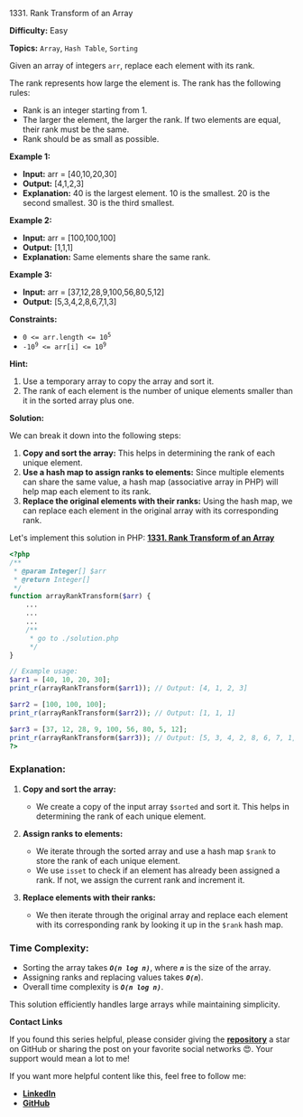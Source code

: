 1331\. Rank Transform of an Array

**Difficulty:** Easy

**Topics:** `Array`, `Hash Table`, `Sorting`

Given an array of integers `arr`, replace each element with its rank.

The rank represents how large the element is. The rank has the following rules:

- Rank is an integer starting from 1.
- The larger the element, the larger the rank. If two elements are equal, their rank must be the same.
- Rank should be as small as possible.


**Example 1:**

- **Input:** arr = [40,10,20,30]
- **Output:** [4,1,2,3]
- **Explanation:** 40 is the largest element. 10 is the smallest. 20 is the second smallest. 30 is the third smallest.

**Example 2:**

- **Input:** arr = [100,100,100]
- **Output:** [1,1,1]
- **Explanation:** Same elements share the same rank.


**Example 3:**

- **Input:** arr = [37,12,28,9,100,56,80,5,12]
- **Output:** [5,3,4,2,8,6,7,1,3]



**Constraints:**

- <code>0 <= arr.length <= 10<sup>5</sup></code>
- <code>-10<sup>9</sup> <= arr[i] <= 10<sup>9</sup></code>



**Hint:**
1. Use a temporary array to copy the array and sort it.
2. The rank of each element is the number of unique elements smaller than it in the sorted array plus one.



**Solution:**

We can break it down into the following steps:

1. **Copy and sort the array:** This helps in determining the rank of each unique element.
2. **Use a hash map to assign ranks to elements:** Since multiple elements can share the same value, a hash map (associative array in PHP) will help map each element to its rank.
3. **Replace the original elements with their ranks:** Using the hash map, we can replace each element in the original array with its corresponding rank.

Let's implement this solution in PHP: **[1331. Rank Transform of an Array](https://github.com/mah-shamim/leet-code-in-php/tree/main/algorithms/001331-rank-transform-of-an-array/solution.php)**

```php
<?php
/**
 * @param Integer[] $arr
 * @return Integer[]
 */
function arrayRankTransform($arr) {
    ...
    ...
    ...
    /**
     * go to ./solution.php
     */
}

// Example usage:
$arr1 = [40, 10, 20, 30];
print_r(arrayRankTransform($arr1)); // Output: [4, 1, 2, 3]

$arr2 = [100, 100, 100];
print_r(arrayRankTransform($arr2)); // Output: [1, 1, 1]

$arr3 = [37, 12, 28, 9, 100, 56, 80, 5, 12];
print_r(arrayRankTransform($arr3)); // Output: [5, 3, 4, 2, 8, 6, 7, 1, 3]
?>
```

### Explanation:

1. **Copy and sort the array:**
   - We create a copy of the input array `$sorted` and sort it. This helps in determining the rank of each unique element.

2. **Assign ranks to elements:**
   - We iterate through the sorted array and use a hash map `$rank` to store the rank of each unique element.
   - We use `isset` to check if an element has already been assigned a rank. If not, we assign the current rank and increment it.

3. **Replace elements with their ranks:**
   - We then iterate through the original array and replace each element with its corresponding rank by looking it up in the `$rank` hash map.

### Time Complexity:
- Sorting the array takes _**`O(n log n)`**_, where _**`n`**_ is the size of the array.
- Assigning ranks and replacing values takes _**`O(n`**_).
- Overall time complexity is _**`O(n log n)`**_.

This solution efficiently handles large arrays while maintaining simplicity.

**Contact Links**

If you found this series helpful, please consider giving the **[repository](https://github.com/mah-shamim/leet-code-in-php)** a star on GitHub or sharing the post on your favorite social networks 😍. Your support would mean a lot to me!

If you want more helpful content like this, feel free to follow me:

- **[LinkedIn](https://www.linkedin.com/in/arifulhaque/)**
- **[GitHub](https://github.com/mah-shamim)**
